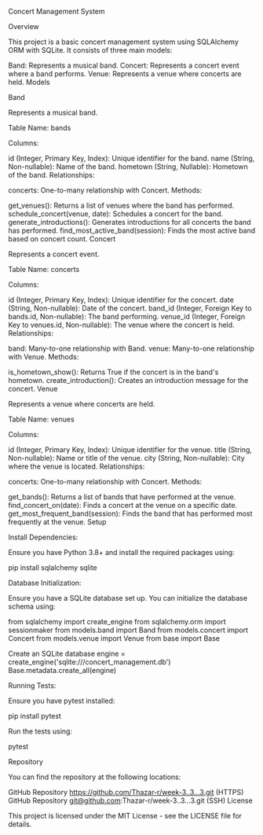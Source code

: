 Concert Management System

Overview

This project is a basic concert management system using SQLAlchemy ORM with SQLite. It consists of three main models:

Band: Represents a musical band.
Concert: Represents a concert event where a band performs.
Venue: Represents a venue where concerts are held.
Models

Band

Represents a musical band.

Table Name: bands

Columns:

id (Integer, Primary Key, Index): Unique identifier for the band.
name (String, Non-nullable): Name of the band.
hometown (String, Nullable): Hometown of the band.
Relationships:

concerts: One-to-many relationship with Concert.
Methods:

get_venues(): Returns a list of venues where the band has performed.
schedule_concert(venue, date): Schedules a concert for the band.
generate_introductions(): Generates introductions for all concerts the band has performed.
find_most_active_band(session): Finds the most active band based on concert count.
Concert

Represents a concert event.

Table Name: concerts

Columns:

id (Integer, Primary Key, Index): Unique identifier for the concert.
date (String, Non-nullable): Date of the concert.
band_id (Integer, Foreign Key to bands.id, Non-nullable): The band performing.
venue_id (Integer, Foreign Key to venues.id, Non-nullable): The venue where the concert is held.
Relationships:

band: Many-to-one relationship with Band.
venue: Many-to-one relationship with Venue.
Methods:

is_hometown_show(): Returns True if the concert is in the band's hometown.
create_introduction(): Creates an introduction message for the concert.
Venue

Represents a venue where concerts are held.

Table Name: venues

Columns:

id (Integer, Primary Key, Index): Unique identifier for the venue.
title (String, Non-nullable): Name or title of the venue.
city (String, Non-nullable): City where the venue is located.
Relationships:

concerts: One-to-many relationship with Concert.
Methods:

get_bands(): Returns a list of bands that have performed at the venue.
find_concert_on(date): Finds a concert at the venue on a specific date.
get_most_frequent_band(session): Finds the band that has performed most frequently at the venue.
Setup

Install Dependencies:

Ensure you have Python 3.8+ and install the required packages using:

pip install sqlalchemy sqlite

Database Initialization:

Ensure you have a SQLite database set up. You can initialize the database schema using:

from sqlalchemy import create_engine from sqlalchemy.orm import sessionmaker from models.band import Band from models.concert import Concert from models.venue import Venue from base import Base

Create an SQLite database
engine = create_engine('sqlite:///concert_management.db') Base.metadata.create_all(engine)

Running Tests:

Ensure you have pytest installed:

pip install pytest

Run the tests using:

pytest

Repository

You can find the repository at the following locations:

GitHub Repository https://github.com/Thazar-r/week-3..3...3.git (HTTPS)
GitHub Repository git@github.com:Thazar-r/week-3..3...3.git (SSH)
License

This project is licensed under the MIT License - see the LICENSE file for details.


